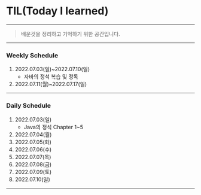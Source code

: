 # TIL(Today I learned) 

----

> 배운것을 정리하고 기억하기 위한 공간입니다.

----

### Weekly Schedule

1. 2022.07.03(일)~2022.07.10(일)
   - 자바의 정석 복습 및 정독
2. 2022.07.11(월)~2022.07.17(일)

----

### Daily Schedule

1. 2022.07.03(일)
   - Java의 정석 Chapter 1~5
2. 2022.07.04(월)
3. 2022.07.05(화)
4. 2022.07.06(수)
5. 2022.07.07(목)
6. 2022.07.08(금)
7. 2022.07.09(토)
8. 2022.07.10(일)

----

